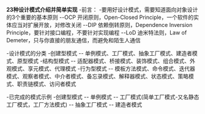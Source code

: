 **23种设计模式介绍并简单实现**
-前言：
 -要用好设计模式，需要知道面向对象设计的3个重要的基本原则
  --OCP 开闭原则，Open-Closed Principle，一个软件的实体应当对扩展开放，对修改关闭
  --DIP 依赖倒转原则，Dependence Inversion Principle，要针对接口编程，不要针对实现编程
  --LoD 迪米特法则，Law of Demeter，只与你直接的朋友通信，而避免和陌生人通信

-设计模式的分类
 -创建型模式
  -- 单例模式、工厂模式、抽象工厂模式、建造者模式、原型模式
 -结构型模式
  -- 适配器模式、桥接模式、装饰模式、组合模式、外观模式、享元模式、代理模式
 -行为型模式
  -- 模板方法模式、命令模式、迭代器模式、观察者模式、中介者模式、备忘录模式、解释器模式、状态模式、策略模式、职责链模式、访问者模式
  
-已完成的模式示例
 -创建型模式
  -- 单例模式
  -- 工厂模式(简单工厂模式-又名静态工厂模式，工厂方法模式)
  -- 抽象工厂模式
  -- 建造者模式
  